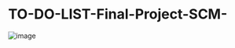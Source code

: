 # TO-DO-LIST-Final-Project-SCM-
![image](https://github.com/imehraabsingh/TO-DO-LIST-Final-Project-SCM-/assets/156785405/1853af0b-e39c-4c83-a09e-4ae2a478a694)
